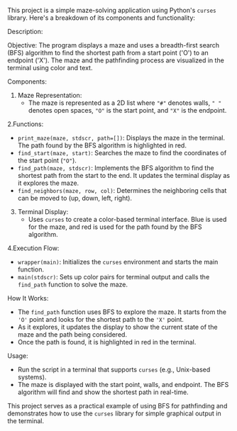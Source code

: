 This project is a simple maze-solving application using Python's `curses` library. Here's a breakdown of its components and functionality:

Description:

Objective:
The program displays a maze and uses a breadth-first search (BFS) algorithm to find the shortest path from a start point ('O') to an endpoint ('X'). The maze and the pathfinding process are visualized in the terminal using color and text.

Components:

1. Maze Representation:
   - The maze is represented as a 2D list where `"#"` denotes walls, `" "` denotes open spaces, `"O"` is the start point, and `"X"` is the endpoint.

2.Functions:
   - `print_maze(maze, stdscr, path=[])`: Displays the maze in the terminal. The path found by the BFS algorithm is highlighted in red.
   - `find_start(maze, start)`: Searches the maze to find the coordinates of the start point (`"O"`).
   - `find_path(maze, stdscr)`: Implements the BFS algorithm to find the shortest path from the start to the end. It updates the terminal display as it explores the maze.
   - `find_neighbors(maze, row, col)`: Determines the neighboring cells that can be moved to (up, down, left, right).

3. Terminal Display:
   - Uses `curses` to create a color-based terminal interface. Blue is used for the maze, and red is used for the path found by the BFS algorithm.

4.Execution Flow:
   - `wrapper(main)`: Initializes the `curses` environment and starts the main function.
   - `main(stdscr)`: Sets up color pairs for terminal output and calls the `find_path` function to solve the maze.

 How It Works:
- The `find_path` function uses BFS to explore the maze. It starts from the `'O'` point and looks for the shortest path to the `'X'` point.
- As it explores, it updates the display to show the current state of the maze and the path being considered.
- Once the path is found, it is highlighted in red in the terminal.

 Usage:
- Run the script in a terminal that supports `curses` (e.g., Unix-based systems).
- The maze is displayed with the start point, walls, and endpoint. The BFS algorithm will find and show the shortest path in real-time.

This project serves as a practical example of using BFS for pathfinding and demonstrates how to use the `curses` library for simple graphical output in the terminal.
